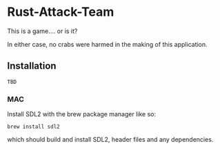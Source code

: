 # Rust-Attack-Team
This is a game.... or is it? 

In either case, no crabs were harmed in the making of this application.

## Installation
`TBD`

### MAC
Install SDL2 with the brew package manager like so:

`brew install sdl2`

which should build and install SDL2, header files and any dependencies.
